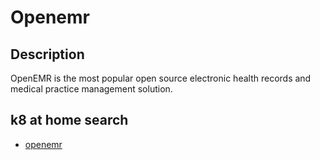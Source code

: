 # Openemr

## Description

OpenEMR is the most popular open source electronic health records and medical practice management solution.

## k8 at home search

- [openemr](https://nanne.dev/k8s-at-home-search/#/openemr)
